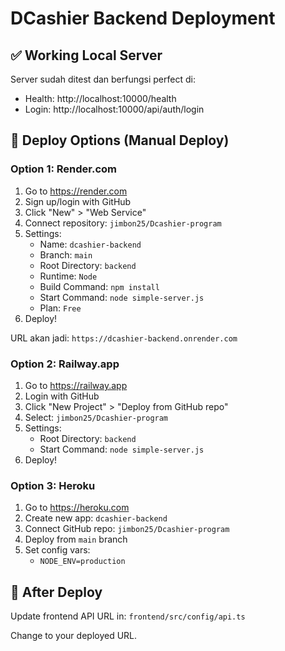 # DCashier Backend Deployment

## ✅ Working Local Server
Server sudah ditest dan berfungsi perfect di:
- Health: http://localhost:10000/health  
- Login: http://localhost:10000/api/auth/login

## 🚀 Deploy Options (Manual Deploy)

### Option 1: Render.com
1. Go to https://render.com
2. Sign up/login with GitHub
3. Click "New" > "Web Service"
4. Connect repository: `jimbon25/Dcashier-program`
5. Settings:
   - Name: `dcashier-backend`
   - Branch: `main` 
   - Root Directory: `backend`
   - Runtime: `Node`
   - Build Command: `npm install`
   - Start Command: `node simple-server.js`
   - Plan: `Free`
6. Deploy!

URL akan jadi: `https://dcashier-backend.onrender.com`

### Option 2: Railway.app  
1. Go to https://railway.app
2. Login with GitHub
3. Click "New Project" > "Deploy from GitHub repo"
4. Select: `jimbon25/Dcashier-program`
5. Settings:
   - Root Directory: `backend`
   - Start Command: `node simple-server.js`
6. Deploy!

### Option 3: Heroku
1. Go to https://heroku.com
2. Create new app: `dcashier-backend`
3. Connect GitHub repo: `jimbon25/Dcashier-program`
4. Deploy from `main` branch
5. Set config vars:
   - `NODE_ENV=production`

## 🔧 After Deploy
Update frontend API URL in:
`frontend/src/config/api.ts`

Change to your deployed URL.
